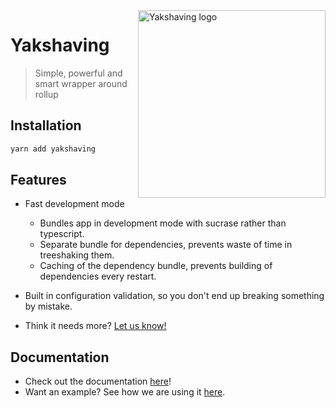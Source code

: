 <img align="right" src="https://raw.githubusercontent.com/d-zone-org/d-zone/rewrite/packages/webapp-yakshaving/doodle.svg" width="300px" alt="Yakshaving logo"/>

# Yakshaving

> Simple, powerful and smart wrapper around rollup

## Installation

```bash
yarn add yakshaving
```

## Features

- Fast development mode

  - Bundles app in development mode with sucrase rather than typescript.
  - Separate bundle for dependencies, prevents waste of time in treeshaking them.
  - Caching of the dependency bundle, prevents building of dependencies every restart.

- Built in configuration validation, so you don't end up breaking something by mistake.

- Think it needs more? [Let us know!](https://github.com/d-zone-org/d-zone/issues/new)

## Documentation

- Check out the documentation [here](https://github.com/d-zone-org/d-zone/tree/rewrite/packages/webapp-yakshaving/docs)!
- Want an example? See how we are using it [here](https://github.com/d-zone-org/d-zone/blob/rewrite/packages/webapp/build.config.js).
